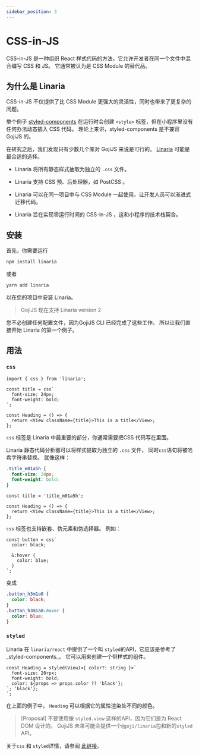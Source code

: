 ```yaml
---
sidebar_position: 3
---
```


# CSS-in-JS

CSS-in-JS 是一种组织 React 样式代码的方法，它允许开发者在同一个文件中混合编写 CSS 和 JS。 它通常被认为是 CSS Module 的替代品。

## 为什么是 Linaria

CSS-in-JS 不仅提供了比 CSS Module 更强大的灵活性，同时也带来了更复杂的问题。

举个例子 [styled-components](https://github.com/styled-components/styled-components) 在运行时会创建 `<style>` 标签，但在小程序里没有任何办法动态插入 CSS 代码。 理论上来讲，styled-components 是不兼容 GojiJS 的。

在研究之后，我们发现只有少数几个库对 GojiJS 来说是可行的。 [Linaria](https://github.com/callstack/linaria) 可能是最合适的选择。

- Linaria 将所有静态样式抽取为独立的 `.css` 文件。

- Linaria 支持 CSS 预、后处理器，如 PostCSS 。

- Linaria 可以在同一项目中与 CSS Module 一起使用，让开发人员可以渐进式迁移代码。

- Linaria 旨在实现零运行时间的 CSS-in-JS ，这和小程序的技术栈契合。

## 安装

首先，你需要运行

```bash
npm install linaria
```

或者

```bash
yarn add linaria
```

以在您的项目中安装 Linaria。

> GojiJS 现在支持 Linaria version 2

您不必创建任何配置文件，因为GojiJS CLI 已经完成了这些工作。 所以让我们直接开始 Linaria 的第一个例子。

## 用法

### `css`

```tsx
import { css } from 'linaria';

const title = css`
  font-size: 24px;
  font-weight: bold;
`;

const Heading = () => {
  return <View className={title}>This is a title</View>;
};
```

`css` 标签是 Linaria 中最重要的部分，你通常需要把CSS 代码写在里面。

Linaria 静态代码分析器可以将样式提取为独立的 `.css` 文件， 同时`css`语句将被哈希字符串替换。 就像这样：

```css
.title_m01a5h {
  font-size: 24px;
  font-weight: bold;
}
```

```tsx
const title = 'title_m01a5h';

const Heading = () => {
  return <View className={title}>This is a title</View>;
};
```

`css` 标签也支持嵌套、伪元素和伪选择器。 例如：

```tsx
const button = css`
  color: black;

  &:hover {
    color: blue;
  }
`;
```

变成

```css
.button_h3m1a0 {
  color: black;
}
.button_h3m1a0:hover {
  color: blue;
}
```

### `styled`

Linaria 在 `linaria/react` 中提供了一个叫 `styled`的API，它应该是参考了_styled-components_。 它可以用来创建一个带样式的组件。

```tsx
const Heading = styled(View)<{ color?: string }>`
  font-size: 20rpx;
  font-weight: bold;
  color: ${props => props.color ?? 'black'};
`; 'black'};
`;
```

在上面的例子中， `Heading` 可以根据它的属性渲染处不同的颜色。

> [Proposal] 不要使用像 `styled.view` 这样的API，因为它们是为 React DOM 设计的。 GojiJS 未来可能会提供一个`@goji/linaria`包和新的`styled` API。

关于`css` 和 `styled`详情，请参阅 [此链接](https://github.com/callstack/linaria/blob/2.0.x/docs/BASICS.md)。
